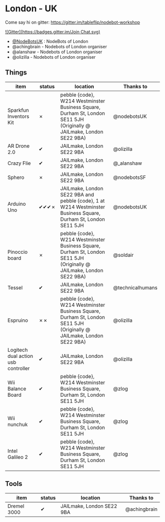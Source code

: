 # London - UK

Come say hi on gitter: https://gitter.im/tableflip/nodebot-workshop

[![Gitter](https://badges.gitter.im/Join Chat.svg)](https://gitter.im/tableflip/nodebot-workshop?utm_source=badge&utm_medium=badge&utm_campaign=pr-badge)

- [@NodeBotsUK](https://twitter.com/nodebotsuk) : NodeBots of London
- @achingbrain - Nodebots of London organiser
- @alanshaw - Nodebots of London organiser
- @olizilla - Nodebots of London organiser

## Things

| item | status | location | Thanks to |
-------|--------|----------|------------------|
| Sparkfun Inventors Kit | ✗ | pebble {code}, W214 Westminster Business Square, Durham St, London SE11 5JH (Originally @ JAILmake, London SE22 9BA) | @nodebotsUK
| AR Drone 2.0 | ✔ | JAILmake, London SE22 9BA | @olizilla
| Crazy Flie | ✔ | JAILmake, London SE22 9BA | @_alanshaw
| Sphero | ✗ | JAILmake, London SE22 9BA | @nodebotsSF
| Arduino Uno | ✔✔✔✗ | JAILmake, London SE22 9BA and pebble {code}, 1 at W214 Westminster Business Square, Durham St, London SE11 5JH | @nodebotsUK
| Pinoccio board | ✗ | pebble {code}, W214 Westminster Business Square, Durham St, London SE11 5JH (Originally @ JAILmake, London SE22 9BA) | @soldair
| Tessel | ✔ | JAILmake, London SE22 9BA | @technicalhumans
| Espruino | ✗✗ | pebble {code}, W214 Westminster Business Square, Durham St, London SE11 5JH (Originally @ JAILmake,  London SE22 9BA) | @olizilla
| Logitech dual action usb controller | ✔ | JAILmake, London SE22 9BA | @olizilla
| Wii Balance Board | ✔ | pebble {code}, W214 Westminster Business Square, Durham St, London SE11 5JH | @zlog
| Wii nunchuk | ✔ | pebble {code}, W214 Westminster Business Square, Durham St, London SE11 5JH | @zlog
| Intel Galileo 2 | ✔ | pebble {code}, W214 Westminster Business Square, Durham St, London SE11 5JH | @zlog


## Tools

| item | status | location | Thanks to |
-------|--------|----------|------------------|
| Dremel 3000 | ✔ | JAILmake, London SE22 9BA | @achingbrain
